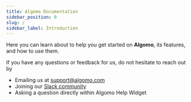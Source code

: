 ```yaml
---
title: Algomo Documentation
sidebar_position: 0
slug: /
sidebar_label: Introduction
---
```


Here you can learn about to help you get started on **Algomo**, its features, and how to use them.

If you have any questions or feedback for us, do not hesitate to reach out by

- Emailing us at [support@algomo.com](mailto:support@algomo.com)
- Joining our [Slack community](https://join.slack.com/t/algomo-community/shared_invite/zt-1w6eiq4yu-Ax56VWUCx~~MmsrJxT93~A)
- Asking a question directly within Algomo Help Widget
